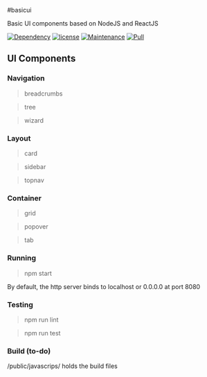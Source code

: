 #basicui 

Basic UI components based on NodeJS and ReactJS

[![Dependency](https://img.shields.io/david/expressjs/express.svg)](https://github.com/lifengli/uiserver)
[![license](https://img.shields.io/npm/l/express.svg)](https://github.com/lifengli/uiserver)
[![Maintenance](https://img.shields.io/maintenance/yes/2017.svg)](https://github.com/lifengli/uiserver)
[![Pull](https://img.shields.io/badge/pull%20request-welcome-ff69b4.svg)](https://github.com/lifengli/uiserver)

## UI Components

### Navigation

> breadcrumbs

> tree

> wizard

### Layout

> card

> sidebar

> topnav

### Container

> grid

> popover

> tab

### Running

> npm start

By default, the http server binds to localhost or 0.0.0.0 at port 8080

### Testing

> npm run lint

> npm run test

### Build (to-do)

/public/javascrips/ holds the build files

